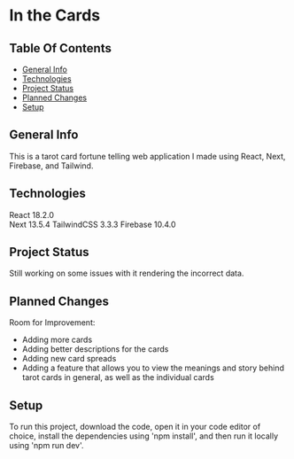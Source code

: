 # In the Cards

## Table Of Contents
* [General Info](#general-info)
* [Technologies](#technologies)
* [Project Status](#project-status)
* [Planned Changes](#planned-changes)
* [Setup](#setup)

## General Info
This is a tarot card fortune telling web application I made using React, Next, Firebase, and Tailwind.

## Technologies
React 18.2.0  
Next 13.5.4 
TailwindCSS 3.3.3
Firebase 10.4.0

## Project Status
Still working on some issues with it rendering the incorrect data.

## Planned Changes
Room for Improvement:
* Adding more cards
* Adding better descriptions for the cards
* Adding new card spreads
* Adding a feature that allows you to view the meanings and story behind tarot cards in general, as well as the individual cards

## Setup
To run this project, download the code, open it in your code editor of choice, install the dependencies using 'npm install', and then run it locally using 'npm run dev'.

